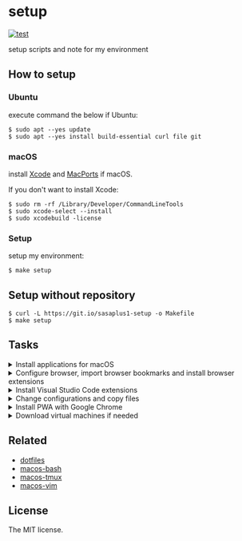# setup

[![test](https://github.com/sasaplus1/setup/workflows/test/badge.svg)](https://github.com/sasaplus1/setup/actions?query=workflow%3Atest)

setup scripts and note for my environment

## How to setup

### Ubuntu

execute command the below if Ubuntu:

```console
$ sudo apt --yes update
$ sudo apt --yes install build-essential curl file git
```

### macOS

install [Xcode](https://apps.apple.com/jp/app/xcode/id497799835) and [MacPorts](https://www.macports.org/) if macOS.

If you don't want to install Xcode:

```console
$ sudo rm -rf /Library/Developer/CommandLineTools
$ sudo xcode-select --install
$ sudo xcodebuild -license
```

### Setup

setup my environment:

```console
$ make setup
```

## Setup without repository

```console
$ curl -L https://git.io/sasaplus1-setup -o Makefile
$ make setup
```

## Tasks

<details>

<summary>Install applications for macOS</summary>

- [ ] [Bitwarden](https://bitwarden.com/)
- [ ] [Docker Desktop](https://www.docker.com/products/docker-desktop)
- [ ] [Google Chrome](https://www.google.com/chrome/)
- [ ] [Google Chrome Canary](https://www.google.com/chrome/canary/)
- [ ] [Kap](https://getkap.co/)
- [ ] [Rectangle](https://rectangleapp.com/)
- [ ] [Safari Technology Preview](https://developer.apple.com/safari/technology-preview/)
- [ ] [Skitch](https://evernote.com/products/skitch)
- [ ] [Vagrant](https://www.vagrantup.com/)
- [ ] [VirtualBox](https://www.virtualbox.org/)
- [ ] [Visual Studio Code](https://code.visualstudio.com/)

</details>

<details>

<summary>Configure browser, import browser bookmarks and install browser extensions</summary>

- [ ] Chrome configurations
- [ ] Chrome bookmarks
- Chrome extensions
    - [ ] [Bitwarden](https://chrome.google.com/webstore/detail/bitwarden-free-password-m/nngceckbapebfimnlniiiahkandclblb)
    - [ ] [Google Analytics Debugger](https://chrome.google.com/webstore/detail/google-analytics-debugger/jnkmfdileelhofjcijamephohjechhna)
    - [ ] [ChromeLens](https://chrome.google.com/webstore/detail/chromelens/idikgljglpfilbhaboonnpnnincjhjkd)
    - [ ] [Google 翻訳](https://chrome.google.com/webstore/detail/google-translate/aapbdbdomjkkjkaonfhkkikfgjllcleb)
    - [ ] [LTTM](https://chrome.google.com/webstore/detail/lttm/jdidcgkdggndpodjbipodfefnpgjooeh)
    - [ ] [ModHeader](https://chrome.google.com/webstore/detail/modheader/idgpnmonknjnojddfkpgkljpfnnfcklj)
    - [ ] [OctoLinker](https://chrome.google.com/webstore/detail/octolinker/jlmafbaeoofdegohdhinkhilhclaklkp)
    - [ ] [Proxy Helper](https://chrome.google.com/webstore/detail/proxy-helper/mnloefcpaepkpmhaoipjkpikbnkmbnic)
    - [ ] [Proxy SwitchyOmega](https://chrome.google.com/webstore/detail/proxy-switchyomega/padekgcemlokbadohgkifijomclgjgif)
    - [ ] [React Developer Tools](https://chrome.google.com/webstore/detail/react-developer-tools/fmkadmapgofadopljbjfkapdkoienihi)
    - [ ] [Redux DevTools](https://chrome.google.com/webstore/detail/redux-devtools/lmhkpmbekcpmknklioeibfkpmmfibljd)
    - [ ] [Web Vitals](https://chrome.google.com/webstore/detail/web-vitals/ahfhijdlegdabablpippeagghigmibma)

</details>

<details>

<summary>Install Visual Studio Code extensions</summary>

- [ ] [Quit Control for VSCode](https://marketplace.visualstudio.com/items?itemName=artdiniz.quitcontrol-vscode)

</details>

<details>

<summary>Change configurations and copy files</summary>

- [ ] System Preferences
- [ ] Set `キーボード => ユーザ辞書`
- [ ] Copy `~/.ssh/config`
- [ ] Copy `$HOME` files

</details>

<details>

<summary>Install PWA with Google Chrome</summary>

- [Amazon Music](https://music.amazon.co.jp/)
- [SoundCloud](https://soundcloud.com/)
- [YouTube Music](https://music.youtube.com/)

</details>

<details>

<summary>Download virtual machines if needed</summary>

- [Virtual Machines](https://developer.microsoft.com/en-us/microsoft-edge/tools/vms/)
    - [(ja)](https://developer.microsoft.com/ja-jp/microsoft-edge/tools/vms/)

</details>

## Related

- [dotfiles](https://github.com/sasaplus1/dotfiles)
- [macos-bash](https://github.com/sasaplus1/macos-bash)
- [macos-tmux](https://github.com/sasaplus1/macos-tmux)
- [macos-vim](https://github.com/sasaplus1/macos-vim)

## License

The MIT license.
